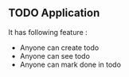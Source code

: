 ## TODO Application
It has following feature :
- Anyone can create todo
- Anyone can see todo
- Anyone can mark done in todo

